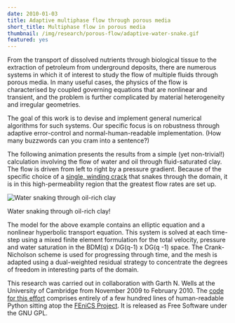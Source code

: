 ```yaml
---
date: 2010-01-03
title: Adaptive multiphase flow through porous media
short_title: Multiphase flow in porous media
thumbnail: /img/research/porous-flow/adaptive-water-snake.gif
featured: yes
---
```


From the transport of dissolved nutrients through biological tissue to
the extraction of petroleum from underground deposits, there are
numerous systems in which it of interest to study the flow of multiple
fluids through porous media. In many useful cases, the physics of the
flow is characterised by coupled governing equations that are
nonlinear and transient, and the problem is further complicated by
material heterogeneity and irregular geometries.

The goal of this work is to devise and implement general numerical
algorithms for such systems. Our specific focus is on robustness
through adaptive error-control and normal-human-readable
implementation. (How many buzzwords can you cram into a sentence?)

The following animation presents the results from a simple (yet
non-trivial!) calculation involving the flow of water and oil through
fluid-saturated clay. The flow is driven from left to right by a
pressure gradient. Because of the specific choice of a [single,
winding
crack](http://www.dealii.org/6.2.1/doxygen/deal.II/step_21.html#plain-Singlecurvingcrackpermeability)
that snakes through the domain, it is in this high-permeability region
that the greatest flow rates are set up.

![Water snaking through oil-rich
 clay](http://localhost/files/images/research/porous-flow/adaptive-water-snake-2.gif
 "Water snaking through oil-rich clay!")

Water snaking through oil-rich clay!

The model for the above example contains an elliptic equation and a
nonlinear hyperbolic transport equation. This system is solved at each
time-step using a mixed finite element formulation for the total
velocity, pressure and water saturation in the BDM(q) x DG(q-1) x DG(q
-1) space. The Crank-Nicholson scheme is used for progressing through
time, and the mesh is adapted using a dual-weighted residual strategy
to concentrate the degrees of freedom in interesting parts of the
domain.

This research was carried out in collaboration with Garth N. Wells at
the University of Cambridge from November 2009 to February 2010\. The
[code for this
effort](http://localhost/files/projects/adaptive-porous-flow/adaptive-porous-flow.zip)
comprises entirely of a few hundred lines of human-readable Python
sitting atop the [FEniCS Project](http://fenicsproject.org/). It is
released as Free Software under the GNU GPL.

